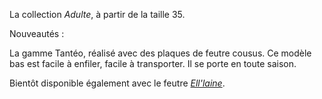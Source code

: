 La collection *Adulte*, à partir de la taille 35. 

Nouveautés :

La gamme Tantéo, réalisé avec des plaques de feutre cousus. Ce modèle bas est facile à enfiler, facile à transporter. Il se porte en toute saison.

Bientôt disponible également avec le feutre
[*Ell'laine*](/www.ell-laine.com/).

